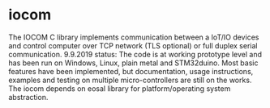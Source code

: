 # iocom
The IOCOM C library implements communication between a IoT/IO devices and control computer over TCP network (TLS optional) or full duplex serial communication.
9.9.2019 status: The code is at working prototype level and has been run on Windows, Linux, plain metal and STM32duino. Most basic features have been implemented, but documentation, usage instructions, examples and testing on multiple micro-controllers are still on the works. The iocom depends on eosal library for platform/operating system abstraction.
